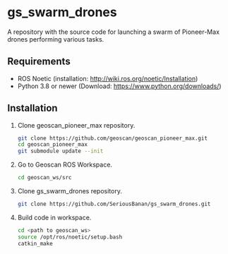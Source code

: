# gs_swarm_drones

A repository with the source code for launching a swarm of Pioneer-Max drones performing various tasks.

## Requirements

-   ROS Noetic (installation: <http://wiki.ros.org/noetic/Installation>)
-   Python 3.8 or newer (Download: <https://www.python.org/downloads/>)

## Installation

1. Clone geoscan_pioneer_max repository.

    ```bash
    git clone https://github.com/geoscan/geoscan_pioneer_max.git
    cd geoscan_pioneer_max
    git submodule update --init
    ```

2. Go to Geoscan ROS Workspace.

    ```bash
    cd geoscan_ws/src
    ```

3. Clone gs_swarm_drones repository.

    ```bash
    git clone https://github.com/SeriousBanan/gs_swarm_drones.git
    ```

4. Build code in workspace.

    ```bash
    cd <path to geoscan_ws>
    source /opt/ros/noetic/setup.bash
    catkin_make
    ```

<!-- ## Launching -->

<!-- TODO add launching -->
<!-- 2. source workspace setup.bash -->
<!-- 3. launching launch file -->
